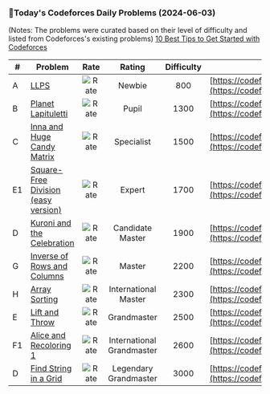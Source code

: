 ### 🌟Today's Codeforces Daily Problems (2024-06-03)
(Notes: The problems were curated based on their level of difficulty and listed from Codeforces's existing problems)
[10 Best Tips to Get Started with Codeforces](https://github.com/ika9810/Codeforces-Daily-Problems/blob/main/10%20Best%20Tips%20to%20Get%20Started%20with%20Codeforces.md)

| # | Problem | Rate| Rating | Difficulty | Contest |
|---| ----- | :--------: | :----------: | :----------: | ---------- |
|A|[LLPS](https://codeforces.com/contest/202/problem/A)|![Rate](https://img.shields.io/badge/Newbie-800-lightgrey)|Newbie|800|[https://codeforces.com/contest/202](https://codeforces.com/contest/202)|
|B|[Planet Lapituletti](https://codeforces.com/contest/1493/problem/B)|![Rate](https://img.shields.io/badge/Pupil-1300-brightgreen)|Pupil|1300|[https://codeforces.com/contest/1493](https://codeforces.com/contest/1493)|
|C|[Inna and Huge Candy Matrix](https://codeforces.com/contest/400/problem/C)|![Rate](https://img.shields.io/badge/Specialist-1500-9cf)|Specialist|1500|[https://codeforces.com/contest/400](https://codeforces.com/contest/400)|
|E1|[Square-Free Division (easy version)](https://codeforces.com/contest/1497/problem/E1)|![Rate](https://img.shields.io/badge/Expert-1700-blue)|Expert|1700|[https://codeforces.com/contest/1497](https://codeforces.com/contest/1497)|
|D|[Kuroni and the Celebration](https://codeforces.com/contest/1305/problem/D)|![Rate](https://img.shields.io/badge/Candidate%20Master-1900-blueviolet)|Candidate Master|1900|[https://codeforces.com/contest/1305](https://codeforces.com/contest/1305)|
|G|[Inverse of Rows and Columns](https://codeforces.com/contest/1157/problem/G)|![Rate](https://img.shields.io/badge/Master-2200-orange)|Master|2200|[https://codeforces.com/contest/1157](https://codeforces.com/contest/1157)|
|H|[Array Sorting](https://codeforces.com/contest/470/problem/H)|![Rate](https://img.shields.io/badge/International%20Master-2300-orange)|International Master|2300|[https://codeforces.com/contest/470](https://codeforces.com/contest/470)|
|E|[Lift and Throw](https://codeforces.com/contest/105/problem/E)|![Rate](https://img.shields.io/badge/Grandmaster-2500-red)|Grandmaster|2500|[https://codeforces.com/contest/105](https://codeforces.com/contest/105)|
|F1|[Alice and Recoloring 1](https://codeforces.com/contest/1592/problem/F1)|![Rate](https://img.shields.io/badge/International%20Grandmaster-2600-red)|International Grandmaster|2600|[https://codeforces.com/contest/1592](https://codeforces.com/contest/1592)|
|D|[Find String in a Grid](https://codeforces.com/contest/1252/problem/D)|![Rate](https://img.shields.io/badge/Legendary%20Grandmaster-3000-red)|Legendary Grandmaster|3000|[https://codeforces.com/contest/1252](https://codeforces.com/contest/1252)|
